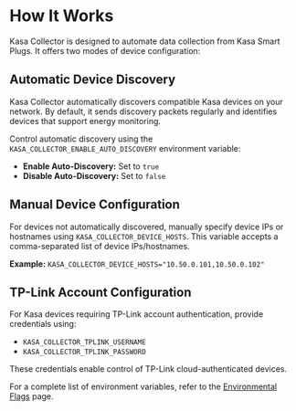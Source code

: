 # How It Works

Kasa Collector is designed to automate data collection from Kasa Smart Plugs. It offers two modes of device configuration:

## Automatic Device Discovery

Kasa Collector automatically discovers compatible Kasa devices on your network. By default, it sends discovery packets regularly and identifies devices that support energy monitoring.

Control automatic discovery using the `KASA_COLLECTOR_ENABLE_AUTO_DISCOVERY` environment variable:
- **Enable Auto-Discovery:** Set to `true`
- **Disable Auto-Discovery:** Set to `false`

## Manual Device Configuration

For devices not automatically discovered, manually specify device IPs or hostnames using `KASA_COLLECTOR_DEVICE_HOSTS`. This variable accepts a comma-separated list of device IPs/hostnames.

**Example:** `KASA_COLLECTOR_DEVICE_HOSTS="10.50.0.101,10.50.0.102"`

## TP-Link Account Configuration

For Kasa devices requiring TP-Link account authentication, provide credentials using:
- `KASA_COLLECTOR_TPLINK_USERNAME`
- `KASA_COLLECTOR_TPLINK_PASSWORD`

These credentials enable control of TP-Link cloud-authenticated devices.

For a complete list of environment variables, refer to the [Environmental Flags](Environmental-Flags.md) page.